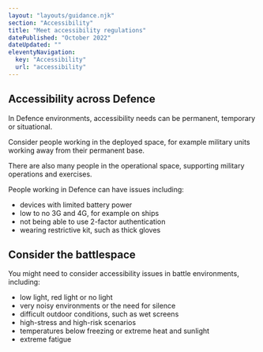 ```yaml
---
layout: "layouts/guidance.njk"
section: "Accessibility"
title: "Meet accessibility regulations"
datePublished: "October 2022"
dateUpdated: ""
eleventyNavigation:
  key: "Accessibility"
  url: "accessibility"
---
```


## Accessibility across Defence

In Defence environments, accessibility needs can be permanent, temporary or situational. 

Consider people working in the deployed space, for example military units working away from their permanent base. 

There are also many people in the operational space, supporting military operations and exercises.

People working in Defence can have issues including:

- devices with limited battery power
- low to no 3G and 4G, for example on ships
- not being able to use 2-factor authentication
- wearing restrictive kit, such as thick gloves


## Consider the battlespace

You might need to consider accessibility issues in battle environments, including:

- low light, red light or no light
- very noisy environments or the need for silence
- difficult outdoor conditions, such as wet screens
- high-stress and high-risk scenarios
- temperatures below freezing or extreme heat and sunlight
- extreme fatigue
